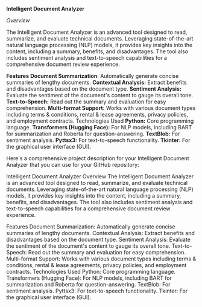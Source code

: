 **Intelligent Document Analyzer**

_Overview_

The Intelligent Document Analyzer is an advanced tool designed to read, summarize, and evaluate technical documents. Leveraging state-of-the-art natural language processing (NLP) models, it provides key insights into the content, including a summary, benefits, and disadvantages. The tool also includes sentiment analysis and text-to-speech capabilities for a comprehensive document review experience.

**Features**
**Document Summarization**: Automatically generate concise summaries of lengthy documents.
**Contextual Analysis:** Extract benefits and disadvantages based on the document type.
**Sentiment Analysis:** Evaluate the sentiment of the document's content to gauge its overall tone.
**Text-to-Speech:** Read out the summary and evaluation for easy comprehension.
**Multi-format Support:** Works with various document types including terms & conditions, rental & lease agreements, privacy policies, and employment contracts.
Technologies Used
**Python:** Core programming language.
**Transformers (Hugging Face):** For NLP models, including BART for summarization and Roberta for question-answering.
**TextBlob:** For sentiment analysis.
**Pyttsx3:** For text-to-speech functionality.
**Tkinter:** For the graphical user interface (GUI).


Here's a comprehensive project description for your Intelligent Document Analyzer that you can use for your GitHub repository:

Intelligent Document Analyzer
Overview
The Intelligent Document Analyzer is an advanced tool designed to read, summarize, and evaluate technical documents. Leveraging state-of-the-art natural language processing (NLP) models, it provides key insights into the content, including a summary, benefits, and disadvantages. The tool also includes sentiment analysis and text-to-speech capabilities for a comprehensive document review experience.

Features
Document Summarization: Automatically generate concise summaries of lengthy documents.
Contextual Analysis: Extract benefits and disadvantages based on the document type.
Sentiment Analysis: Evaluate the sentiment of the document's content to gauge its overall tone.
Text-to-Speech: Read out the summary and evaluation for easy comprehension.
Multi-format Support: Works with various document types including terms & conditions, rental & lease agreements, privacy policies, and employment contracts.
Technologies Used
Python: Core programming language.
Transformers (Hugging Face): For NLP models, including BART for summarization and Roberta for question-answering.
TextBlob: For sentiment analysis.
Pyttsx3: For text-to-speech functionality.
Tkinter: For the graphical user interface (GUI).

